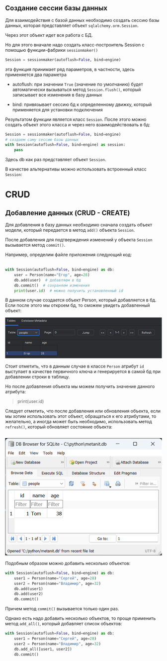 ## Создание сессии базы данных

Для взаимодействия с базой данных необходимо создать сессию базы данных, которая представляет объект `sqlalchemy.orm.Session`. 

Через этот объект идет вся работа с БД.

Но для этого вначале надо создать класс-построитель Session с помощью функции-фабрики `sessionmaker()`


```python
Session = sessionmaker(autoflush=False, bind=engine)
```

эта функция принимает ряд параметров, в частности, здесь применяется два параметра

* autoflush: при значении `True` (значение по умолчанию) будет автоматически вызываться метод `Session.flush()`, который записывает все изменения в базу данных

* bind: привязывает сессию бд к определенному движку, который применяется для установки подключения

Результатом функции является класс `Session`. 
После этого можно создать объект этого класса и через него взаимодействовать в бд:

```python
Session = sessionmaker(autoflush=False, bind=engine)
# создаем саму сессию базы данных
with Session(autoflush=False, bind=engine) as session:
    pass
```

Здесь db как раз представляет объект `Session`.

В качестве альтернативы можно использовать встроенный класс `Session`:

# CRUD

## Добавление данных (CRUD - CREATE)

Для добавления в базу данных необходимо сначала создать объект модели, который передается в метод `add()` объекта `Session`. 

После добавления для подтверждения изменений у объекта `Session` вызывается метод `commit()`.

Например, определим файле приложения следующий код:

```python

with Session(autoflush=False, bind=engine) as db:
    user = Person(name="Егор", age=28)
    db.add(user)  # добавляем в бд
    db.commit()  # сохраняем изменения
    print(user.id)  # можно получить установленный id
```


В данном случае создается объект Person, который добавляется в бд. Если после этого мы откроем бд, то сможем увидеть добавленный объект:

![](img/bd-1.png)

Стоит отметить, что в данным случае в классе `Person` атрибут `id` выступает в качестве первичного ключа и генерируется в самой бд при добавлении строки в таблицу. 

Но после добавления объекта мы можем получить значение данного атрибута:

>  print(user.id)  

Следует отметить, что после добавления или обновления объекта, если мы хотим использовать этот объект, обращаться к его атрибутами, то желательно, а иногда может быть необходимо, использовать метод `refresh()`, который обновляет состояние объекта:

```python


```

![](img/orm-3.png)


Подобным образом можно добавить несколько объектов:

```python
with Session(autoflush=False, bind=engine) as db:
    user1 = Person(name="Сергей", age=28)
    user2 = Person(name="Владимир", age=32)
    db.add(user1)
    db.add(user2)
    db.commit()

```

Причем метод `commit()` вызывается только один раз.

Однако есть надо добавить несколько объектов, то проще применить метод `add_all()`, который добавляет список объектов:

```python
with Session(autoflush=False, bind=engine) as db:
    user1 = Person(name="Сергей", age=28)
    user2 = Person(name="Владимир", age=32)
    db.add_all([user1, user2])
    db.commit()
```
